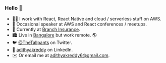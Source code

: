 ### Hello 👋

- 👨‍💻 I work with React, React Native and cloud / serverless stuff on AWS.
- 🎤 Occasional speaker at AWS and React conferences / meetups.
- 🔭 Currently at [Branch Insurance](https://ourbranch.com).
- 🏙️ Live in [Bangalore](https://goo.gl/maps/E7sEZn14SmkaVhBbA) but work remote. 🌎
- 🐦 [@TheTallpants](https://twitter.com/TheTallpants) on Twitter.
- 💼 [adithyakreddy](https://www.linkedin.com/in/adithyakreddy/) on LinkedIn.
- ✉️ Or email me at [adithyakreddy6@gmail.com](mailto:adithyakreddy6@gmail.com).
